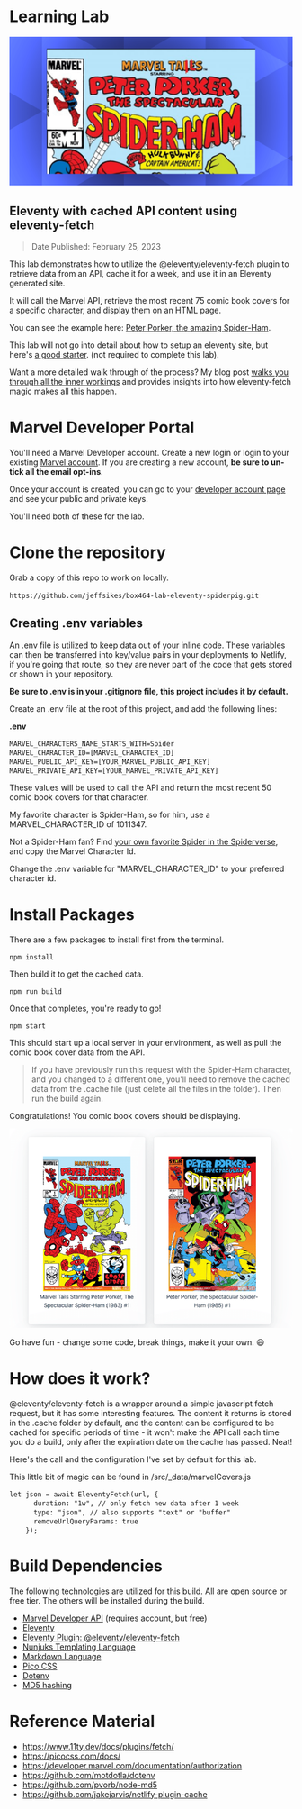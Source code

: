 # Learning Lab

![Peter Porker, the Amazing Spider-Ham](src/peter_porker.png)
## Eleventy with cached API content using eleventy-fetch

> Date Published: February 25, 2023

This lab demonstrates how to utilize the @eleventy/eleventy-fetch plugin to retrieve data from an API, cache it for a week, and use it in an Eleventy generated site.

It will call the Marvel API, retrieve the most recent 75 comic book covers for a specific character, and display them on an HTML page.

You can see the example here: [Peter Porker, the amazing Spider-Ham](https://spider-ham.box464.com).

This lab will not go into detail about how to setup an eleventy site, but here's [a good starter](https://www.11ty.dev/docs/getting-started/). (not required to complete this lab).

Want a more detailed walk through of the process? My blog post [walks you through all the inner workings](https://box464.com/posts/eleventy-fetch-marvel/) and provides insights into how eleventy-fetch magic makes all this happen.

# Marvel Developer Portal
You'll need a Marvel Developer account. Create a new login or login to your existing [Marvel account](https://www.marvel.com/signin?referer=https%3A%2F%2Fdeveloper.marvel.com%2Faccount). If you are creating a new account, **be sure to un-tick all the email opt-ins**.

Once your account is created, you can go to your [developer account page](https://developer.marvel.com/account) and see your public and private keys. 

You'll need both of these for the lab.

# Clone the repository
Grab a copy of this repo to work on locally.

`https://github.com/jeffsikes/box464-lab-eleventy-spiderpig.git`

## Creating .env variables
An .env file is utilized to keep data out of your inline code. These variables can then be transferred into key/value pairs in your deployments to Netlify, if you're going that route, so they are never part of the code that gets stored or shown in your repository.

**Be sure to .env is in your .gitignore file, this project includes it by default.**

Create an .env file at the root of this project, and add the following lines:

**.env**
```
MARVEL_CHARACTERS_NAME_STARTS_WITH=Spider
MARVEL_CHARACTER_ID=[MARVEL_CHARACTER_ID] 
MARVEL_PUBLIC_API_KEY=[YOUR_MARVEL_PUBLIC_API_KEY]
MARVEL_PRIVATE_API_KEY=[YOUR_MARVEL_PRIVATE_API_KEY]
```

These values will be used to call the API and return the most recent 50 comic book covers for that character.

My favorite character is Spider-Ham, so for him, use a MARVEL_CHARACTER_ID of 1011347.

Not a Spider-Ham fan? Find [your own favorite Spider in the Spiderverse](https://spider-ham.box464.com/characters), and copy the Marvel Character Id. 

Change the .env variable for "MARVEL_CHARACTER_ID" to your preferred character id.

# Install Packages
There are a few packages to install first from the terminal.

```
npm install
```

Then build it to get the cached data.
```
npm run build
```

Once that completes, you're ready to go!

```
npm start
```

This should start up a local server in your environment, as well as pull the comic book cover data from the API.

> If you have previously run this request with the Spider-Ham character, and you changed to a different one, you'll need to remove the cached data from the .cache file (just delete all the files in the folder). Then run the build again.

Congratulations! You comic book covers should be displaying.

![Spider-Ham Comic Book Covers](src/readme_images/marvel-spider-ham-covers.png)

Go have fun - change some code, break things, make it your own. :smile:

# How does it work?
@eleventy/eleventy-fetch is a wrapper around a simple javascript fetch request, but it has some interesting features. The content it returns is stored in the .cache folder by default, and the content can be configured to be cached for specific periods of time - it won't make the API call each time you do a build, only after the expiration date on the cache has passed. Neat! 

Here's the call and the configuration I've set by default for this lab.

This little bit of magic can be found in /src/_data/marvelCovers.js

```
let json = await EleventyFetch(url, {
      duration: "1w", // only fetch new data after 1 week 
      type: "json", // also supports "text" or "buffer"
      removeUrlQueryParams: true 
    });
```
# Build Dependencies
The following technologies are utilized for this build. All are open source or free tier. The others will be installed during the build.

* [Marvel Developer API](https://developer.marvel.com/) (requires account, but free)
* [Eleventy](https://www.11ty.dev/)
* [Eleventy Plugin: @eleventy/eleventy-fetch](https://www.11ty.dev/docs/plugins/fetch/)
* [Nunjuks Templating Language](https://mozilla.github.io/nunjucks/templating.html)
* [Markdown Language](https://www.markdownguide.org/)
* [Pico CSS](https://picocss.com/)
* [Dotenv](https://github.com/motdotla/dotenv)
* [MD5 hashing](https://github.com/motdotla/dotenv)

# Reference Material
* https://www.11ty.dev/docs/plugins/fetch/
* https://picocss.com/docs/
* https://developer.marvel.com/documentation/authorization
* https://github.com/motdotla/dotenv
* https://github.com/pvorb/node-md5
* https://github.com/jakejarvis/netlify-plugin-cache


